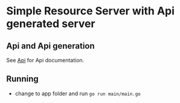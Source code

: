 # Simple Resource Server with Api generated server

## Api and Api generation

See [Api](api/README.md) for Api documentation.

## Running

- change to app folder and run `go run main/main.go`